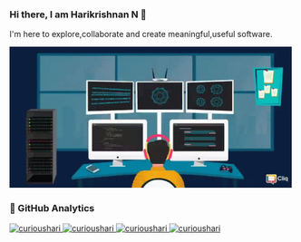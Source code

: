 ### Hi there, I am Harikrishnan N 👋

I'm here to explore,collaborate and create meaningful,useful software.

![GIF](setup.gif)



<h3>🧩 GitHub Analytics</h3>
<a href="https://github.com/curioushari">
    <img class="streak" src="https://github-readme-streak-stats.herokuapp.com/?user=curioushari&theme=transparent&hide_border=true&border_color=646464" alt="curioushari"/>
    <img class="Lang" src="https://github-readme-stats.vercel.app/api/top-langs?username=curioushari&show_icons=true&locale=en&layout=compact&theme=transparent&size_weight=0.5&count_weight=0.5&langs_count=8&hide_border=true&hide=Cmake,Batchfile&border_color=646464" alt="curioushari" />
    <img class="rank" src="https://github-readme-stats.vercel.app/api?username=curioushari&show_icons=true&locale=en&theme=transparent&include_all_commits&rank_icon=percentile&line_height=29&hide_border=true&border_color=646464" alt="curioushari" />
    <img class="trophy" src="https://github-profile-trophy.vercel.app/?username=curioushari&theme=algolia&row=2&column=3&title=MultipleLang,Stars,Commits,Issues,PullRequest,Repositories,Reviews&no-frame=true&border_color=646464"alt="curioushari" />
</a>
